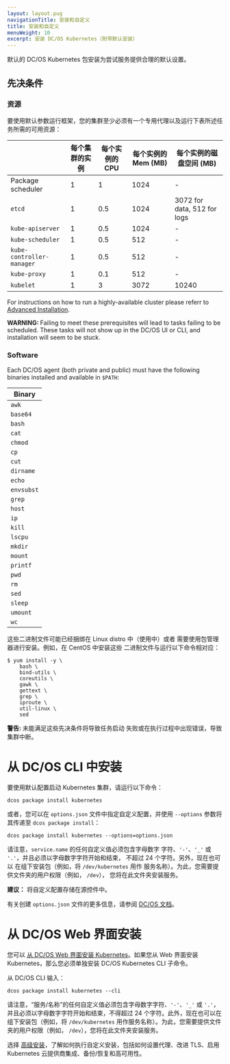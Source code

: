 ```yaml
---
layout: layout.pug
navigationTitle: 安装和自定义
title: 安装和自定义
menuWeight: 10
excerpt: 安装 DC/OS Kubernetes（附带默认安装）
---
```


默认的 DC/OS Kubernetes 包安装为尝试服务提供合理的默认设置。

## 先决条件

### 资源

要使用默认参数运行框架，您的集群至少必须有一个专用代理以及运行下表所述任务所需的可用资源：

| | 每个集群的实例 | 每个实例的 CPU | 每个实例的 Mem (MB) | 每个实例的磁盘空间 (MB) |
| ----------------------- | --------------------- | ---------------- | --------------------- | --------------------------- |
| Package scheduler       | 1                     | 1                | 1024                  | -                           |
| `etcd`                    | 1                     | 0.5              | 1024                  | 3072 for data, 512 for logs |
| `kube-apiserver`          | 1                     | 0.5              | 1024                  | -                           |
| `kube-scheduler`          | 1                     | 0.5              | 512                   | -                           |
| `kube-controller-manager` | 1                     | 0.5              | 512                   | -                           |
| `kube-proxy`              | 1                     | 0.1              | 512                   | -                           |
| `kubelet`                 | 1                     | 3                | 3072                  | 10240                       |

For instructions on how to run a highly-available cluster please referr to
[Advanced Installation](../advanced-install).

<p class="message--warning"><strong>WARNING: </strong>Failing to meet these prerequisites will lead to tasks failing to be
scheduled. These tasks will not show up in the DC/OS UI or CLI, and installation
will seem to be stuck.</p>

### Software

Each DC/OS agent (both private and public) must have the following binaries
installed and available in `$PATH`:

| Binary     |
| ---------- |
| `awk`      |
| `base64`   |
| `bash`     |
| `cat`      |
| `chmod`    |
| `cp`       |
| `cut`      |
| `dirname`  |
| `echo`     |
| `envsubst` |
| `grep`     |
| `host`     |
| `ip`       |
| `kill`     |
| `lscpu`    |
| `mkdir`    |
| `mount`    |
| `printf`   |
| `pwd`      |
| `rm`       |
| `sed`      |
| `sleep`    |
| `umount`   |
| `wc`       |

这些二进制文件可能已经捆绑在 Linux distro 中（使用中）或者
需要使用包管理器进行安装。例如，在 CentOS 中安装这些
二进制文件与运行以下命令相对应：

```shell
$ yum install -y \
    bash \
    bind-utils \
    coreutils \
    gawk \
    gettext \
    grep \
    iproute \
    util-linux \
    sed
```

<p class="message--warning"><strong>警告: </strong>未能满足这些先决条件将导致任务启动
失败或在执行过程中出现错误，导致集群中断。</p>


# 从 DC/OS CLI 中安装

要使用默认配置启动 Kubernetes 集群，请运行以下命令：

```shell
dcos package install kubernetes
```

或者，您可以在 `options.json` 文件中指定自定义配置，并使用 `--options` 参数将其传递至 `dcos package install`：

```shell
dcos package install kubernetes --options=options.json
```

请注意，`service.name` 的任何自定义值必须包含字母数字
字符、`'-'`、`'_'` 或 `'.'`，并且必须以字母数字字符开始和结束，
不超过 24 个字符。另外，现在也可以
在组下安装包（例如，将 `/dev/kubernetes` 用作
服务名称）。为此，您需要提供文件夹的用户权限（例如， `/dev`），
您将在此文件夹安装服务。

**建议：** 将自定义配置存储在源控件中。

有关创建 `options.json` 文件的更多信息，请参阅 [DC/OS 文档](/cn/1.11/deploying-services/config-universe-service/)。

# 从 DC/OS Web 界面安装

您可以 [从 DC/OS Web 界面安装 Kubernetes](/cn/1.11/deploying-services/install/)。如果您从 Web 界面安装 Kubernetes，那么您必须单独安装 DC/OS Kubernetes CLI 子命令。

从 DC/OS CLI 输入：

```shell
dcos package install kubernetes --cli
```
请注意，“服务/名称”的任何自定义值必须包含字母数字字符、`'-'`、`'_'` 或 `'.'`，并且必须以字母数字字符开始和结束，不得超过 24 个字符。此外，现在也可以在组下安装包（例如，将 `/dev/kubernetes` 用作服务名称）。为此，您需要提供文件夹的用户权限（例如， `/dev`），您将在此文件夹安装服务。

选择 [高级安装](/cn/services/kubernetes/1.2.1-1.10.6/advanced-install)，了解如何执行自定义安装，包括如何设置代理、改进 TLS、启用 Kubernetes 云提供商集成、备份/恢复和高可用性。
